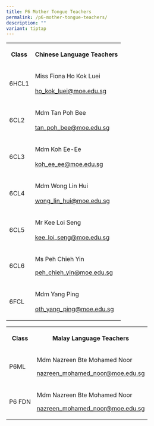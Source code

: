 ```yaml
---
title: P6 Mother Tongue Teachers
permalink: /p6-mother-tongue-teachers/
description: ""
variant: tiptap
---
```

<table style="minWidth: 50px">
<colgroup>
<col>
<col>
</colgroup>
<tbody>
<tr>
<th rowspan="1" colspan="1">
<p><strong>Class</strong>
</p>
</th>
<th rowspan="1" colspan="1">
<p><strong>Chinese Language Teachers</strong>
</p>
</th>
</tr>
<tr>
<td rowspan="1" colspan="1">
<p>6HCL1</p>
</td>
<td rowspan="1" colspan="1">
<p>Miss Fiona Ho Kok Luei
<br>
<br><a href="mailto:ho_kok_luei@moe.edu.sg" rel="noopener noreferrer nofollow" target="_blank">ho_kok_luei@moe.edu.sg</a>
</p>
</td>
</tr>
<tr>
<td rowspan="1" colspan="1">
<p>6CL2</p>
</td>
<td rowspan="1" colspan="1">
<p>Mdm Tan Poh Bee
<br>
<br><a href="mailto:tan_poh_bee@moe.edu.sg" rel="noopener noreferrer nofollow" target="_blank">tan_poh_bee@moe.edu.sg</a>
</p>
</td>
</tr>
<tr>
<td rowspan="1" colspan="1">
<p>6CL3</p>
</td>
<td rowspan="1" colspan="1">
<p>Mdm Koh Ee-Ee
<br>
<br><a href="mailto:koh_ee_ee@moe.edu.sg" rel="noopener noreferrer nofollow" target="_blank">koh_ee_ee@moe.edu.sg</a>
</p>
</td>
</tr>
<tr>
<td rowspan="1" colspan="1">
<p>6CL4</p>
</td>
<td rowspan="1" colspan="1">
<p>Mdm Wong Lin Hui
<br>
<br><a href="mailto:wong_lin_hui@moe.edu.sg" rel="noopener noreferrer nofollow" target="_blank"><u>wong_lin_hui@moe.edu.sg</u></a>
</p>
</td>
</tr>
<tr>
<td rowspan="1" colspan="1">
<p>6CL5</p>
</td>
<td rowspan="1" colspan="1">
<p>Mr Kee Loi Seng
<br>
<br><a href="mailto:kee_loi_seng@moe.edu.sg" rel="noopener noreferrer nofollow" target="_blank"><u>kee_loi_seng@moe.edu.sg</u></a>
</p>
</td>
</tr>
<tr>
<td rowspan="1" colspan="1">
<p>6CL6</p>
</td>
<td rowspan="1" colspan="1">
<p>Ms Peh Chieh Yin</p>
<p></p>
<p><a href="mailto:peh_chieh_yin@moe.edu.sg" rel="noopener noreferrer nofollow" target="_blank"><u>peh_chieh_yin@moe.edu.sg</u></a>
</p>
</td>
</tr>
<tr>
<td rowspan="1" colspan="1">
<p>6FCL</p>
</td>
<td rowspan="1" colspan="1">
<p>Mdm Yang Ping
<br>
<br><a href="mailto:oth_yang_ping@moe.edu.sg" rel="noopener noreferrer nofollow" target="_blank">oth_yang_ping@moe.edu.sg</a>
</p>
</td>
</tr>
</tbody>
</table>
<table style="minWidth: 50px">
<colgroup>
<col>
<col>
</colgroup>
<tbody>
<tr>
<th rowspan="1" colspan="1">
<p><strong>Class</strong>
</p>
</th>
<th rowspan="1" colspan="1">
<p><strong>Malay Language Teachers</strong>
</p>
</th>
</tr>
<tr>
<td rowspan="1" colspan="1">
<p>P6ML</p>
</td>
<td rowspan="1" colspan="1">
<p>Mdm Nazreen Bte Mohamed Noor</p>
<p><a href="mailto:nazreen_mohamed_noor@moe.edu.sg" rel="noopener noreferrer nofollow" target="_blank"><u>nazreen_mohamed_noor@moe.edu.sg</u></a>
</p>
</td>
</tr>
<tr>
<td rowspan="1" colspan="1">
<p>P6 FDN</p>
</td>
<td rowspan="1" colspan="1">
<p>Mdm Nazreen Bte Mohamed Noor</p>
<p></p>
<p><a href="mailto:nazreen_mohamed_noor@moe.edu.sg" rel="noopener noreferrer nofollow" target="_blank">nazreen_mohamed_noor@moe.edu.sg</a>
</p>
</td>
</tr>
</tbody>
</table>
<p></p>